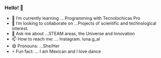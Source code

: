 ### Hello! 👋



- 🌱 I’m currently learning ... Programming with Tecnolochicas Pro
- 👯 I’m looking to collaborate on ...Projects of scientific and technological interest.
- 💬 Ask me about ...STEAM areas, the Universe and Innovation
- 📫 How to reach me: ... Instagram. luna.g_al
- 😄 Pronouns: ...She/Her
- ⚡ Fun fact: ... I am Mexican and I love dance






































